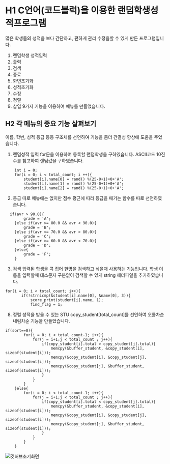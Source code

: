 # H1 C언어(코드블럭)을 이용한 랜덤학생성적프로그램
많은 학생들의 성적을 보다 간단하고, 편하게 관리 수정을할 수 있게 만든
프로그램입니다.

1. 랜덤학생 성적입력 
2. 출력
3. 검색
4. 종료
5. 화면초기화
6. 성적초기화
7. 수정
8. 정렬
9. 삽입
9가지 기능을 이용하여 메뉴를 만들었습니다.

## H2 각 메뉴의 중요 기능 살펴보기
이름, 학번, 성적 등급 등등 구조체를 선언하여 기능을 좀더 간결성 향상에 도움을 주었습니다.
1. 랜덤성적 입력
for문을 이용하여 등록할 랜덤학생을 구하였습니다.
ASCII코드 10진수를 참고하여 랜덤값을 구하였습니다.
```
    int i = 0;
    for(i = 0; i < total_count; i ++){
        student[i].name[0] = rand() %(25-0+1)+0+'A';
        student[i].name[1] = rand() %(25-0+1)+0+'A';
        student[i].name[2] = rand() %(25-0+1)+0+'A';
```
2.  등급
따로 메뉴에는 없지만 점수 평균에 따라 등급을 매기는 함수를 따로 선언하였습니다.
```
  if(avr > 90.0){
        grade = 'A';
    }else if(avr >= 80.0 && avr < 90.0){
        grade = 'B';
    }else if(avr >= 70.0 && avr < 80.0){
        grade = 'C';
    }else if(avr >= 60.0 && avr < 70.0){
        grade = 'D';
    }else{
        grade = 'F';
    }
```
3. 검색
 입력된 학생을 콕 집어 한명을 검색하고 싶을때 사용하는 기능입니다.
 학생 이름을 입력할때 대소문자 구분없이 검색할 수 있게 string 헤더파일을 추가하였습니다.
 ```
 for(i = 0; i < total_count; i++){
        if(!strnicmp(&student[i].name[0], &name[0], 3)){
            score_print(student[i].name, 1);
            find_flag = 1;
```
8. 정렬
성적을 받을 수 있는 STU copy_student[total_count]를 선언하여
오름차순 내림차순 기능을 만들었습니다.

```
if(sort==0){
        for(i = 0; i < total_count-1; i++){
            for(j = i+1;j < total_count ; j++){
                if(copy_student[i].total > copy_student[j].total){
                    memcpy(&buffer_student, &copy_student[i], sizeof(student[i]));
                    memcpy(&copy_student[i], &copy_student[j], sizeof(student[i]));
                    memcpy(&copy_student[j], &buffer_student, sizeof(student[i]));
                }
            }
        }
    }else{
        for(i = 0; i < total_count-1; i++){
            for(j = i+1;j < total_count ; j++){
                if(copy_student[i].total < copy_student[j].total){
                    memcpy(&buffer_student, &copy_student[i], sizeof(student[i]));
                    memcpy(&copy_student[i], &copy_student[j], sizeof(student[i]));
                    memcpy(&copy_student[j], &buffer_student, sizeof(student[i]));
                }
            }
        }
    }
```
![깃허브초기화면](https://user-images.githubusercontent.com/100817617/156735970-477da719-6f03-496f-8d2f-e5e5c78f23da.png)

